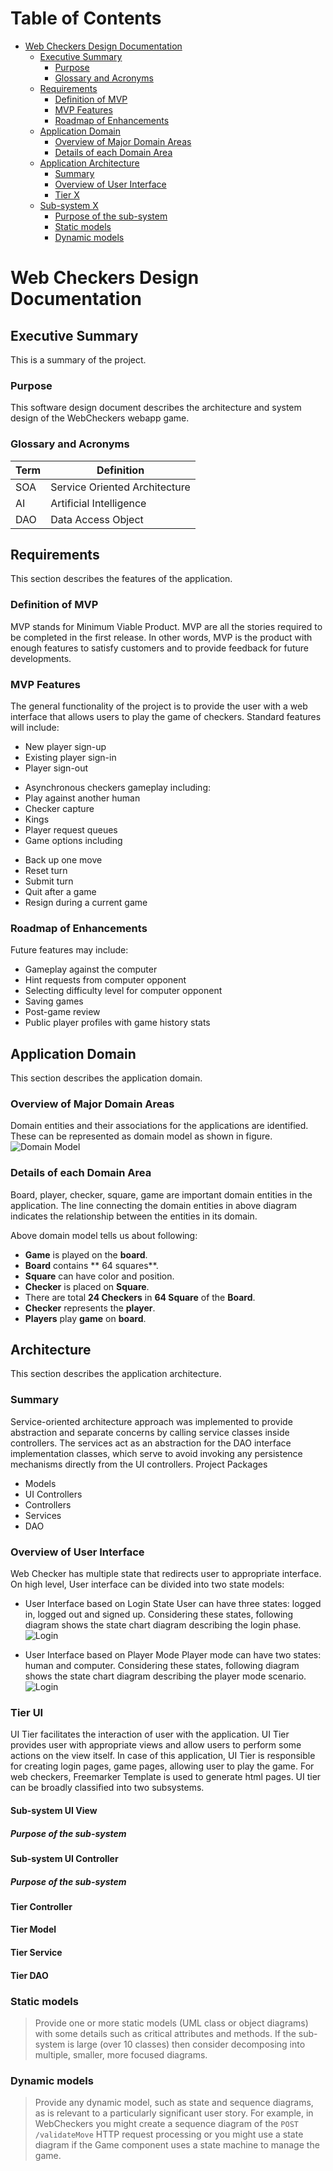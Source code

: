 # Table of Contents
- [Web Checkers Design Documentation](#project-design-documentation)
  * [Executive Summary](#executive-summary)
    + [Purpose](#purpose)
    + [Glossary and Acronyms](#glossary-and-acronyms)
  * [Requirements](#requirements)
    + [Definition of MVP](#definition-of-mvp)
    + [MVP Features](#mvp-features)
    + [Roadmap of Enhancements](#roadmap-of-enhancements)
  * [Application Domain](#application-domain)
    + [Overview of Major Domain Areas](#overview-of-major-domain-areas)
    + [Details of each Domain Area](#details-of-each-domain-area)
  * [Application Architecture](#architecture)
    + [Summary](#summary)
    + [Overview of User Interface](#overview-of-user-interface)
    + [Tier X](#tier-x)
  * [Sub-system X](#sub-system-x)
    + [Purpose of the sub-system](#purpose-of-the-sub-system)
    + [Static models](#static-models)
    + [Dynamic models](#dynamic-models)

# Web Checkers Design Documentation

## Executive Summary

This is a summary of the project.

### Purpose
This   software   design   document   describes   the   architecture   and   system   design   of   the   WebCheckers webapp   game.

### Glossary and Acronyms

| Term | Definition |
|------|------------|
| SOA | Service Oriented Architecture|
| AI | Artificial Intelligence |
| DAO | Data Access Object |


## Requirements

This section describes the features of the application.

### Definition of MVP
MVP stands for Minimum Viable Product. MVP are all the stories required to be completed in the first release. In other words, MVP is the product with enough features to satisfy customers and to provide feedback for future developments.

### MVP Features
The   general   functionality   of   the   project   is   to   provide   the   user   with   a   web   interface   that   allows users   to   play   the   game   of   checkers.   Standard   features   will   include:

* New   player   sign-up
* Existing   player   sign-in
* Player   sign-out
- Asynchronous   checkers   gameplay   including:
- Play   against   another   human
- Checker capture
- Kings
- Player   request   queues
- Game   options   including
* Back   up   one   move
* Reset   turn
* Submit   turn
* Quit   after   a   game
* Resign   during   a   current   game

### Roadmap of Enhancements
Future   features   may   include:

* Gameplay   against   the   computer
* Hint   requests   from   computer   opponent
* Selecting   difficulty   level   for   computer   opponent
* Saving   games
* Post-game   review
* Public   player   profiles   with   game   history   stats


## Application Domain

This section describes the application domain.

### Overview of Major Domain Areas
Domain entities and their associations for the applications are identified. These can be represented as domain model as shown in figure.
![Domain Model](./images/domain_model.png)

### Details of each Domain Area
Board, player, checker, square, game are important domain entities in the application. The line connecting the domain entities in above diagram indicates the relationship between the entities in its domain.

Above domain model tells us about following:

* **Game** is played on the **board**.
* **Board** contains  ** 64 squares**.
* **Square** can have color and position.
* **Checker** is placed on **Square**.
* There are total **24 Checkers** in **64 Square** of the **Board**.
* **Checker** represents the **player**.
* **Players** play **game** on **board**.


## Architecture

This section describes the application architecture.

### Summary
Service-oriented   architecture   approach   was   implemented   to   provide   abstraction   and separate   concerns   by   calling   service   classes   inside   controllers.   The   services   act   as   an abstraction   for   the   DAO   interface   implementation   classes,   which   serve   to   avoid   invoking any   persistence   mechanisms   directly   from   the   UI   controllers.
Project   Packages

* Models
* UI   Controllers
* Controllers
* Services
* DAO

### Overview of User Interface
Web Checker has multiple state that redirects user to appropriate interface. On high level, User interface can be divided into two state models:

* User Interface based on Login State
User can have three states: logged in, logged out and signed up. Considering these states, following diagram shows the state chart diagram describing the login phase.
![Login](./images/login.png)

* User Interface based on Player Mode
Player mode can have two states: human and computer. Considering these states, following diagram shows the state chart diagram describing the player mode scenario.
![Login](./images/player_mode.png)

### Tier UI

UI Tier facilitates the interaction of user with the application. UI Tier provides user with appropriate views and allow users to perform some actions on the view itself. In case of this application, UI Tier is responsible for creating login pages, game pages, allowing user to play the game. For web checkers, Freemarker Template is used to generate html pages. UI tier can be broadly classified into two subsystems.

#### Sub-system UI View
##### Purpose of the sub-system

#### Sub-system UI Controller
##### Purpose of the sub-system

#### Tier Controller
#### Tier Model
#### Tier Service
#### Tier DAO


### Static models
> Provide one or more static models (UML class or object diagrams) with some details such as critical attributes and methods.  If the sub-system is large (over 10 classes) then consider decomposing into multiple, smaller, more focused diagrams.

### Dynamic models
> Provide any dynamic model, such as state and sequence diagrams, as is relevant to a particularly significant user story.
> For example, in WebCheckers you might create a sequence diagram of the `POST /validateMove` HTTP request processing or you might use a state diagram if the Game component uses a state machine to manage the game.

